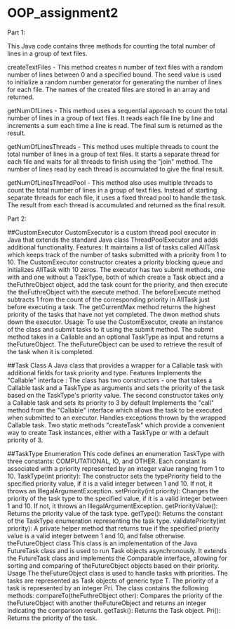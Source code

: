 # OOP_assignment2

Part 1:

This Java code contains three methods for counting the total number of lines in a group of text files.

createTextFiles - This method creates n number of text files with a random number of lines between 0 and a specified bound. The seed value is used to initialize a random number generator for generating the number of lines for each file. The names of the created files are stored in an array and returned.

getNumOfLines - This method uses a sequential approach to count the total number of lines in a group of text files. It reads each file line by line and increments a sum each time a line is read. The final sum is returned as the result.

getNumOfLinesThreads - This method uses multiple threads to count the total number of lines in a group of text files. It starts a separate thread for each file and waits for all threads to finish using the "join" method. The number of lines read by each thread is accumulated to give the final result.

getNumOfLinesThreadPool - This method also uses multiple threads to count the total number of lines in a group of text files. Instead of starting separate threads for each file, it uses a fixed thread pool to handle the task. The result from each thread is accumulated and returned as the final result.

Part 2:

##CustomExecutor
CustomExecutor is a custom thread pool executor in Java that extends the standard Java class ThreadPoolExecutor and adds additional functionality.
Features:
It maintains a list of tasks called AllTask which keeps track of the number of tasks submitted with a priority from 1 to 10. 
The CustomExecutor constructor creates a priority blocking queue and initializes AllTask with 10 zeros. 
The executor has two submit methods, one with and one without a TaskType, both of which create a Task object and a theFuthreObject object, add the task count for the priority, and then execute the theFuthreObject with the execute method.
 The beforeExecute method subtracts 1 from the count of the corresponding priority in AllTask just before executing a task.
 The getCurrentMax method returns the highest priority of the tasks that have not yet completed. 
The dwon method shuts down the executor.
Usage:
To use the CustomExecutor, create an instance of the class and submit tasks to it using the submit method. The submit method takes in a Callable and an optional TaskType as input and returns a theFutureObject. The theFutureObject can be used to retrieve the result of the task when it is completed.

##Task Class
A Java class that provides a wrapper for a Callable task with additional fields for task priority and type.
Features
Implements the "Callable" interface : The class has two constructors - one that takes a Callable task and a TaskType as arguments and sets the priority of the task based on the TaskType's priority value. The second constructor takes only a Callable task and sets its priority to 3 by default
Implements the "call" method from the "Callable" interface which allows the task to be executed when submitted to an executor.
Handles exceptions thrown by the wrapped Callable task.
Two static methods "createTask" which provide a convenient way to create Task instances, either with a TaskType or with a default priority of 3.

##TaskType Enumeration
This code defines an enumeration TaskType with three constants: COMPUTATIONAL, IO, and OTHER. Each constant is associated with a priority represented by an integer value ranging from 1 to 10.
TaskType(int priority): The constructor sets the typePriority field to the specified priority value, if it is a valid integer between 1 and 10. If not, it throws an IllegalArgumentException.
setPriority(int priority): Changes the priority of the task type to the specified value, if it is a valid integer between 1 and 10. If not, it throws an IllegalArgumentException.
getPriorityValue(): Returns the priority value of the task type.
getType(): Returns the constant of the TaskType enumeration representing the task type.
validatePriority(int priority): A private helper method that returns true if the specified priority value is a valid integer between 1 and 10, and false otherwise.
theFutureObject class
This class is an implementation of the Java FutureTask class and is used to run Task objects asynchronously. It extends the FutureTask class and implements the Comparable interface, allowing for sorting and comparing of theFutureObject objects based on their priority.
Usage
The theFutureObject class is used to handle tasks with priorities. The tasks are represented as Task objects of generic type T. The priority of a task is represented by an integer Pri.
The class contains the following methods:
compareTo(theFuthreObject<T> other): Compares the priority of the theFutureObject with another theFutureObject and returns an integer indicating the comparison result.
getTask(): Returns the Task object.
Pri(): Returns the priority of the task.

